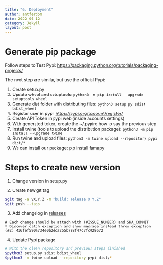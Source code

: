 ```yaml
---
title: "6. Deployment"
author: antferdom
date: 2022-06-12
category: Jekyll
layout: post
---
```


# Generate pip package

Follow steps to Test Pypi: https://packaging.python.org/tutorials/packaging-projects/

The next step are similar, but use the official Pypi:

1. Create setup.py
2. Update wheel and setuptools: `python3 -m pip install --upgrade setuptools wheel`
3. Generate dist folder with distributing files: `python3 setup.py sdist bdist_wheel`
4. Register user in pypi: https://pypi.org/account/register/
5. Create API Token in pypi web (inside accounts settings)
6. With generated token, create the ~/.pypirc how to say the previous step
6. Install twine (tools to upload the distribution package): `python3 -m pip install --upgrade twine`
7. Run twine and upload files: `python3 -m twine upload --repository pypi dist/*`
8. We can install our package: pip install famapy


# Steps to create new version

1. Change version in setup.py

2. Create new git tag

```bash
$git tag -a vX.Y.Z -m "build: release X.Y.Z"
$git push --tags
```

3. Add changelog in [releases](https://github.com/diverso-lab/core/releases)

```
# Each change should be attach with (#ISSUE_NUMBER) and SHA_COMMIT
* Discover catch exception and show message instead throw exception (#2) 416fef590a734e0b2dca255b788f47c7fc028672
```

4. Update Pypi package

```bash
# With the clean repository and previous steps finished
$python3 setup.py sdist bdist_wheel
$python3 -m twine upload --repository pypi dist/*
```